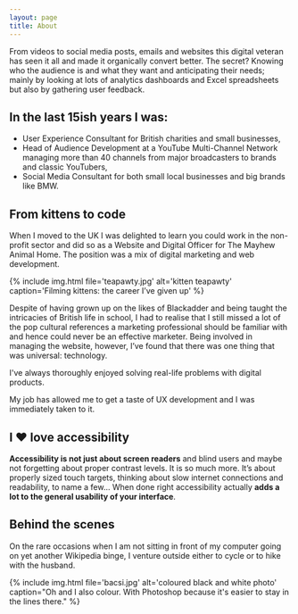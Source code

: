 ```yaml
---
layout: page
title: About
---
```


From videos to social media posts, emails and websites this digital veteran has seen it all and made it organically convert better. The secret? Knowing who the audience is and what they want and anticipating their needs; mainly by looking at lots of analytics dashboards and Excel spreadsheets but also by gathering user feedback.

## In the last 15ish years I was:

- User Experience Consultant for British charities and small businesses,
- Head of Audience Development at a YouTube Multi-Channel Network managing more than 40 channels from major broadcasters to brands and classic YouTubers,
- Social Media Consultant for both small local businesses and big brands like BMW.

## From kittens to code

When I moved to the UK I was delighted to learn you could work in the non-profit sector and did so as a Website and Digital Officer for The Mayhew Animal Home. The position was a mix of digital marketing and web development.

{% include img.html file='teapawty.jpg' alt='kitten teapawty' caption='Filming kittens: the career I’ve given up' %}

Despite of having grown up on the likes of Blackadder and being taught the intricacies of British life in school, I had to realise that I still missed a lot of the pop cultural references a marketing professional should be familiar with and hence could never be an effective marketer. Being involved in managing the website, however, I’ve found that there was one thing that was universal: technology.

<p class="skim">I've always thoroughly enjoyed solving real-life problems with digital products.</p>

My job has allowed me to get a taste of UX development and I was immediately taken to it.

## I ❤️ <span class="a11ytxt">love</span> accessibility
**Accessibility is not just about screen readers** and blind users and maybe not forgetting about proper contrast levels. It is so much more. It’s about properly sized touch targets, thinking about slow internet connections and readability, to name a few... When done right accessibility actually **adds a lot to the general usability of your interface**.

## Behind the scenes
On the rare occasions when I am not sitting in front of my computer going on yet another Wikipedia binge, I venture outside either to cycle or to hike with the husband.

{% include img.html file='bacsi.jpg' alt='coloured black and white photo' caption="Oh and I also colour. With Photoshop because it's easier to stay in the lines there." %}
